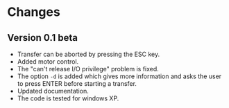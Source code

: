 # Changes

## Version 0.1 beta
- Transfer can be aborted by pressing the ESC key.
- Added motor control.
- The "can't release I/O privilege" problem is fixed.
- The option `-d` is added which gives more information and asks the user to
  press ENTER before starting a transfer.
- Updated documentation.
- The code is tested for windows XP.
